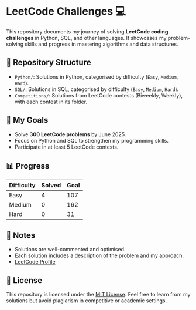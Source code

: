 # LeetCode Challenges 💻

This repository documents my journey of solving **LeetCode coding challenges** in Python, SQL, and other languages. It showcases my problem-solving skills and progress in mastering algorithms and data structures.

## 📂 Repository Structure

- `Python/`: Solutions in Python, categorised by difficulty (`Easy`, `Medium`, `Hard`).
- `SQL/`: Solutions in SQL, categorised by difficulty (`Easy`, `Medium`, `Hard`).
- `Competitions/`: Solutions from LeetCode contests (Biweekly, Weekly), with each contest in its folder.

## 🚀 My Goals
- Solve **300 LeetCode problems** by June 2025.
- Focus on Python and SQL to strengthen my programming skills.
- Participate in at least 5 LeetCode contests.

## 📊 Progress
| Difficulty | Solved | Goal |
|------------|--------|------|
| Easy       |   4    |  107 |
| Medium     |   0    |  162 |
| Hard       |   0    |  31  |

## 📖 Notes
- Solutions are well-commented and optimised.
- Each solution includes a description of the problem and my approach.
- [LeetCode Profile](https://leetcode.com/u/datawithmattfinster/)

## 📜 License
This repository is licensed under the [MIT License](LICENSE). Feel free to learn from my solutions but avoid plagiarism in competitive or academic settings.
